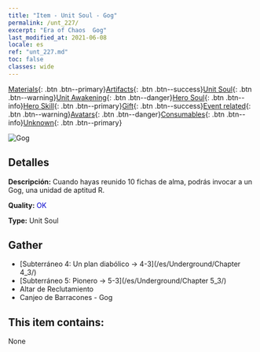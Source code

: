 ```yaml
---
title: "Item - Unit Soul - Gog"
permalink: /unt_227/
excerpt: "Era of Chaos  Gog"
last_modified_at: 2021-06-08
locale: es
ref: "unt_227.md"
toc: false
classes: wide
---
```

 [Materials](/ItemsES/){: .btn .btn--primary}[Artifacts](/ItemsES/Artifacts/){: .btn .btn--success}[Unit Soul](/ItemsES/UnitSoul/){: .btn .btn--warning}[Unit Awakening](/ItemsES/UnitAwakening/){: .btn .btn--danger}[Hero Soul](/ItemsES/HeroSoul/){: .btn .btn--info}[Hero Skill](/ItemsES/HeroSkill/){: .btn .btn--primary}[Gift](/ItemsES/Gift/){: .btn .btn--success}[Event related](/ItemsES/Events/){: .btn .btn--warning}[Avatars](/ItemsES/Avatars/){: .btn .btn--danger}[Consumables](/ItemsES/Consumables/){: .btn .btn--info}[Unknown](/ItemsES/Unknown/){: .btn .btn--primary}

 ![Gog](/images/u/ti_touhuoguai.jpg)

## Detalles
 **Descripción:** Cuando hayas reunido 10 fichas de alma, podrás invocar a un Gog, una unidad de aptitud R.

 **Quality:** <span style="color: #0000CD">OK</span>

 **Type:** Unit Soul

## Gather

*    [Subterráneo 4: Un plan diabólico -> 4-3](/es/Underground/Chapter 4_3/) 
*    [Subterráneo 5: Pionero -> 5-3](/es/Underground/Chapter 5_3/) 
*    Altar de Reclutamiento 
*    Canjeo de Barracones - Gog 

## This item contains:

  None

